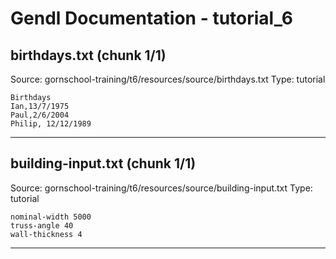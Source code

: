 # Gendl Documentation - tutorial_6

## birthdays.txt (chunk 1/1)
Source: gornschool-training/t6/resources/source/birthdays.txt
Type: tutorial

```
Birthdays
Ian,13/7/1975
Paul,2/6/2004
Philip, 12/12/1989

```

---

## building-input.txt (chunk 1/1)
Source: gornschool-training/t6/resources/source/building-input.txt
Type: tutorial

```
nominal-width 5000
truss-angle 40
wall-thickness 4

```

---

